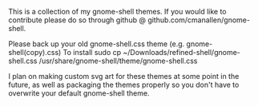 This is a collection of my gnome-shell themes.  If you would like to contribute please do so through github @ github.com/cmanallen/gnome-shell.


Please back up your old gnome-shell.css theme (e.g. gnome-shell(copy).css)
To install sudo cp ~/Downloads/refined-shell/gnome-shell.css /usr/share/gnome-shell/theme/gnome-shell.css

I plan on making custom svg art for these themes at some point in the future, as well as packaging the themes properly so you don't have to overwrite your default gnome-shell theme.
